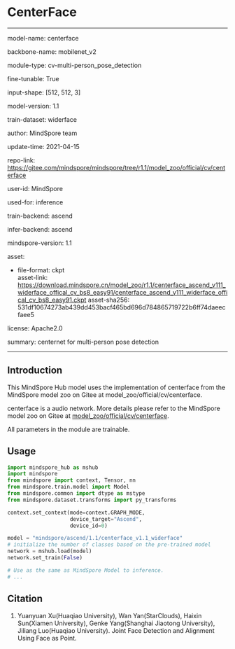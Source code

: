 # CenterFace

---

model-name: centerface

backbone-name: mobilenet_v2

module-type: cv-multi-person_pose_detection

fine-tunable: True

input-shape: [512, 512, 3]

model-version: 1.1

train-dataset: widerface

author: MindSpore team

update-time: 2021-04-15

repo-link: <https://gitee.com/mindspore/mindspore/tree/r1.1/model_zoo/official/cv/centerface>

user-id: MindSpore

used-for: inference

train-backend: ascend

infer-backend: ascend

mindspore-version: 1.1

asset:

  -
    file-format: ckpt  
    asset-link: <https://download.mindspore.cn/model_zoo/r1.1/centerface_ascend_v111_widerface_offical_cv_bs8_easy91/centerface_ascend_v111_widerface_offical_cv_bs8_easy91.ckpt>
    asset-sha256: 531df10674273ab439dd453bacf465bd696d784865719722b6ff74daeecfaee5

license: Apache2.0

summary: centernet for multi-person pose detection

---

## Introduction

This MindSpore Hub model uses the implementation of centerface from the MindSpore model zoo on Gitee at model_zoo/official/cv/centerface.

centerface is a audio network. More details please refer to the MindSpore model zoo on Gitee at [model_zoo/official/cv/centerface](https://gitee.com/mindspore/mindspore/blob/r1.1/model_zoo/official/cv/centerface/README.md).

All parameters in the module are trainable.

## Usage

```python
import mindspore_hub as mshub
import mindspore
from mindspore import context, Tensor, nn
from mindspore.train.model import Model
from mindspore.common import dtype as mstype
from mindspore.dataset.transforms import py_transforms

context.set_context(mode=context.GRAPH_MODE,
                    device_target="Ascend",
                    device_id=0)

model = "mindspore/ascend/1.1/centerface_v1.1_widerface"
# initialize the number of classes based on the pre-trained model
network = mshub.load(model)
network.set_train(False)

# Use as the same as MindSpore Model to inference.
# ...
```

## Citation

1. Yuanyuan Xu(Huaqiao University), Wan Yan(StarClouds), Haixin Sun(Xiamen University),
   Genke Yang(Shanghai Jiaotong University), Jiliang Luo(Huaqiao University).
   Joint Face Detection and Alignment Using Face as Point.
